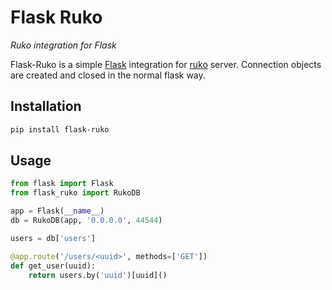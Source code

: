 # Flask Ruko

*Ruko integration for Flask*

Flask-Ruko is a simple [Flask](https://palletsprojects.com/p/flask/) integration for [ruko](https://github.com/rukodb/ruko-python) server. Connection objects are created and closed in the normal flask way.

## Installation

```bash
pip install flask-ruko
```

## Usage

```python
from flask import Flask
from flask_ruko import RukoDB

app = Flask(__name__)
db = RukoDB(app, '0.0.0.0', 44544)

users = db['users']

@app.route('/users/<uuid>', methods=['GET'])
def get_user(uuid):
    return users.by('uuid')[uuid]()

```
